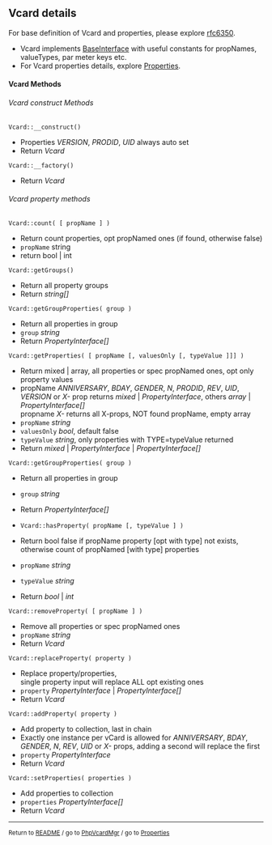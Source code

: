 [comment]: # (This file is part of PhpVcardMgr, the PHP class package managing Vcard/Xcard/Jcard information. Copyright 2022 Kjell-Inge Gustafsson, kigkonsult, All rights reserved, licence GPL 3.0)

## Vcard details

For base definition of Vcard and properties, please explore [rfc6350].

* Vcard implements [BaseInterface] with useful constants for propNames, valueTypes, par meter keys etc.
* For Vcard properties details, explore [Properties].

#### Vcard Methods


###### Vcard construct Methods

```Vcard::__construct()```
* Properties _VERSION_, _PRODID_, _UID_ always auto set
* Return _Vcard_

```Vcard::__factory()```
* Return _Vcard_

###### Vcard _property_ methods

```Vcard::count( [ propName ] )```
* Return count properties, opt propNamed ones (if found, otherwise false)
* `propName` string
* return bool | int


```Vcard::getGroups()```
* Return all property groups
* Return _string[]_


```Vcard::getGroupProperties( group )```
* Return all properties in group
* `group` _string_
* Return _PropertyInterface[]_


```Vcard::getProperties( [ propName [, valuesOnly [, typeValue ]]] )```
* Return mixed | array, all properties or spec propNamed ones, opt only property values
* propName _ANNIVERSARY_, _BDAY_, _GENDER_, _N_, _PRODID_, _REV_, _UID_, _VERSION_ or _X-_ prop 
  returns _mixed_ | _PropertyInterface_, others _array_ | _PropertyInterface[]_
 <br>propname _X-_ returns all X-props, NOT found propName, empty array 
* `propName` _string_
* `valuesOnly` _bool_, default false
* `typeValue` _string_, only properties with TYPE=typeValue returned
* Return _mixed_ | _PropertyInterface_ | _PropertyInterface[]_


```Vcard::getGroupProperties( group )```
* Return all properties in group
* `group` _string_
* Return _PropertyInterface[]_


* ```Vcard::hasProperty( propName [, typeValue ] )```
* Return bool false if propName property \[opt with type] not exists, otherwise count of propNamed \[with type] properties
* `propName` _string_
* `typeValue` _string_
* Return _bool_ | _int_


```Vcard::removeProperty( [ propName ] )```
* Remove all properties or spec propNamed ones
* `propName` _string_
* Return _Vcard_


```Vcard::replaceProperty( property )```
* Replace property/properties,<br>single property input will replace ALL opt existing ones
* `property` _PropertyInterface_ | _PropertyInterface[]_
* Return _Vcard_


```Vcard::addProperty( property )```
* Add property to collection, last in chain
* Exactly one instance per vCard is allowed for _ANNIVERSARY_, _BDAY_, _GENDER_, _N_, _REV_, _UID_ or _X-_ props,
  adding a second will replace the first
* `property` _PropertyInterface_
* Return _Vcard_


```Vcard::setProperties( properties )```
* Add properties to collection
* `properties` _PropertyInterface[]_
* Return _Vcard_

---

<small>Return to [README] / go to [PhpVcardMgr] / go to [Properties]</small>

[BaseInterface]:../src/BaseInterface.php
[PhpVcardMgr]:PhpVcardMgr.md
[Properties]:Properties.md
[rfc6350]:https://www.rfc-editor.org/rfc/rfc6350.html
[README]:../README.md
